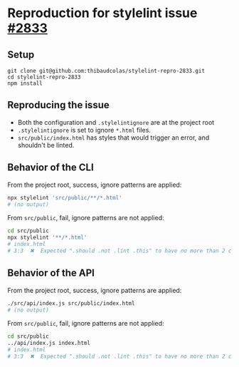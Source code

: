 # Reproduction for stylelint issue [#2833](https://github.com/stylelint/stylelint/issues/2833)

## Setup

```
git clone git@github.com:thibaudcolas/stylelint-repro-2833.git
cd stylelint-repro-2833
npm install
```

## Reproducing the issue

- Both the configuration and `.stylelintignore` are at the project root
- `.stylelintignore` is set to ignore `*.html` files.
- `src/public/index.html` has styles that would trigger an error, and shouldn't be linted.

## Behavior of the CLI

From the project root, success, ignore patterns are applied:

```sh
npx stylelint 'src/public/**/*.html'
# (no output)
```

From `src/public`, fail, ignore patterns are not applied:

```sh
cd src/public
npx stylelint '**/*.html'
# index.html
# 3:3  ✖  Expected ".should .not .lint .this" to have no more than 2 classes   selector-max-class
```

## Behavior of the API

From the project root, success, ignore patterns are applied:

```sh
./src/api/index.js src/public/index.html
# (no output)
```

From `src/public`, fail, ignore patterns are not applied:

```sh
cd src/public
../api/index.js index.html
# index.html
# 3:3  ✖  Expected ".should .not .lint .this" to have no more than 2 classes   selector-max-class
```